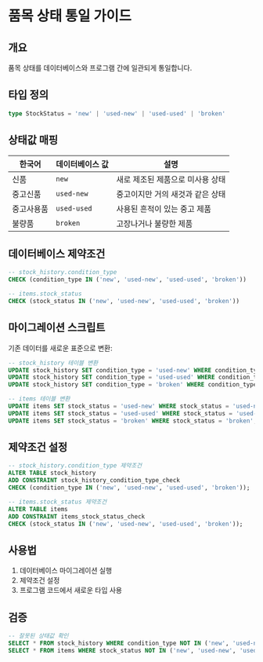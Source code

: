 # 품목 상태 통일 가이드

## 개요
품목 상태를 데이터베이스와 프로그램 간에 일관되게 통일합니다.

## 타입 정의
```typescript
type StockStatus = 'new' | 'used-new' | 'used-used' | 'broken'
```

## 상태값 매핑
| 한국어 | 데이터베이스 값 | 설명 |
|--------|----------------|------|
| 신품 | `new` | 새로 제조된 제품으로 미사용 상태 |
| 중고신품 | `used-new` | 중고이지만 거의 새것과 같은 상태 |
| 중고사용품 | `used-used` | 사용된 흔적이 있는 중고 제품 |
| 불량품 | `broken` | 고장나거나 불량한 제품 |

## 데이터베이스 제약조건
```sql
-- stock_history.condition_type
CHECK (condition_type IN ('new', 'used-new', 'used-used', 'broken'))

-- items.stock_status  
CHECK (stock_status IN ('new', 'used-new', 'used-used', 'broken'))
```

## 마이그레이션 스크립트
기존 데이터를 새로운 표준으로 변환:

```sql
-- stock_history 테이블 변환
UPDATE stock_history SET condition_type = 'used-new' WHERE condition_type = 'used-new';
UPDATE stock_history SET condition_type = 'used-used' WHERE condition_type = 'used-used';
UPDATE stock_history SET condition_type = 'broken' WHERE condition_type = 'broken';

-- items 테이블 변환
UPDATE items SET stock_status = 'used-new' WHERE stock_status = 'used-new';
UPDATE items SET stock_status = 'used-used' WHERE stock_status = 'used-used';
UPDATE items SET stock_status = 'broken' WHERE stock_status = 'broken';
```

## 제약조건 설정
```sql
-- stock_history.condition_type 제약조건
ALTER TABLE stock_history 
ADD CONSTRAINT stock_history_condition_type_check 
CHECK (condition_type IN ('new', 'used-new', 'used-used', 'broken'));

-- items.stock_status 제약조건
ALTER TABLE items 
ADD CONSTRAINT items_stock_status_check 
CHECK (stock_status IN ('new', 'used-new', 'used-used', 'broken'));
```

## 사용법
1. 데이터베이스 마이그레이션 실행
2. 제약조건 설정
3. 프로그램 코드에서 새로운 타입 사용

## 검증
```sql
-- 잘못된 상태값 확인
SELECT * FROM stock_history WHERE condition_type NOT IN ('new', 'used-new', 'used-used', 'broken');
SELECT * FROM items WHERE stock_status NOT IN ('new', 'used-new', 'used-used', 'broken');
```
